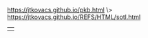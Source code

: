 <p id="path"><a href="../../pkb.html">https://jtkovacs.github.io/pkb.html</a> \> <a href="https://jtkovacs.github.io/REFS/HTML/sotl.html">https://jtkovacs.github.io/REFS/HTML/sotl.html</a></p><table class="TOC"><tr><td></td></tr></table>
